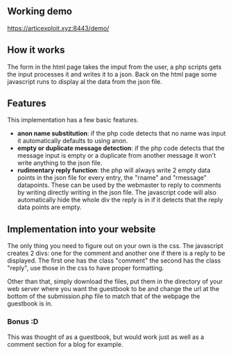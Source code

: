 ## Working demo
https://articexploit.xyz:8443/demo/

## How it works
The form in the html page takes the imput from the user, a php scripts gets the input processes it and writes it to a json. Back on the html page some javascript runs to display al the data from the json file.

## Features
This implementation has a few basic features.

- **anon name substitution**: if the php code detects that no name was input it automatically defaults to using anon.
- **empty or duplicate message detection**: if the php code detects that the message input is empty or a duplicate from another message it won't write anything to the json file.
- **rudimentary reply function**: the php will always write 2 empty data points in the json file for every entry, the "rname" and "rmessage" datapoints. These can be used by the webmaster to reply to comments by writing directly writing in the json file. The javascript code will also automatically hide the whole div the reply is in if it detects that the reply data points are empty.

## Implementation into your website
The only thing you need to figure out on your own is the css. The javascript creates 2 divs: one for the comment and another one if there is a reply to be displayed. The first one has the class "comment" the second has the class "reply", use those in the css to have proper formatting.

Other than that, simply download the files, put them in the directory of your web server where you want the guestbook to be and change the url at the bottom of the submission.php file to match that of the webpage the guestbook is in.

### Bonus :D
This was thought of as a guestbook, but would work just as well as a comment section for a blog for example.

